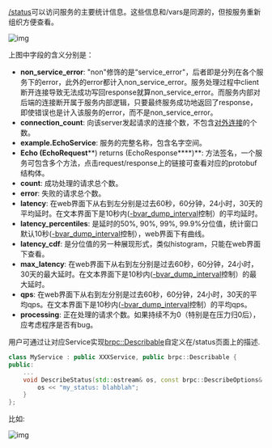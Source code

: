 [/status](http://brpc.baidu.com:8765/status)可以访问服务的主要统计信息。这些信息和/vars是同源的，但按服务重新组织方便查看。

![img](http://wiki.baidu.com/download/attachments/165876293/image2016-12-22%2011%3A19%3A56.png?version=1&modificationDate=1482376797000&api=v2)

上图中字段的含义分别是：

- **non_service_error**: "non"修饰的是“service_error"，后者即是分列在各个服务下的error，此外的error都计入non_service_error。服务处理过程中client断开连接导致无法成功写回response就算non_service_error。而服务内部对后端的连接断开属于服务内部逻辑，只要最终服务成功地返回了response，即使错误也是计入该服务的error，而不是non_service_error。
- **connection_count**: 向该server发起请求的连接个数，不包含[对外连接](http://brpc.baidu.com:8765/vars/rpc_channel_connection_count)的个数。
- **example.EchoService**: 服务的完整名称，包含名字空间。
- **Echo (EchoRequest****) returns (EchoResponse****)**: 方法签名，一个服务可包含多个方法，点击request/response上的链接可查看对应的protobuf结构体。
- **count**: 成功处理的请求总个数。
- **error**: 失败的请求总个数。
- **latency**: 在web界面下从右到左分别是过去60秒，60分钟，24小时，30天的平均延时。在文本界面下是10秒内([-bvar_dump_interval](http://brpc.baidu.com:8765/flags/bvar_dump_interval)控制）的平均延时。
- **latency_percentiles**: 是延时的50%, 90%, 99%, 99.9%分位值，统计窗口默认10秒([-bvar_dump_interval](http://brpc.baidu.com:8765/flags/bvar_dump_interval)控制），web界面下有曲线。
- **latency_cdf**: 是分位值的另一种展现形式，类似histogram，只能在web界面下查看。
- **max_latency**: 在web界面下从右到左分别是过去60秒，60分钟，24小时，30天的最大延时。在文本界面下是10秒内([-bvar_dump_interval](http://brpc.baidu.com:8765/flags/bvar_dump_interval)控制）的最大延时。
- **qps**: 在web界面下从右到左分别是过去60秒，60分钟，24小时，30天的平均qps。在文本界面下是10秒内([-bvar_dump_interval](http://brpc.baidu.com:8765/flags/bvar_dump_interval)控制）的平均qps。
- **processing**: 正在处理的请求个数。如果持续不为0（特别是在压力归0后），应考虑程序是否有bug。


用户可通过让对应Service实现[brpc::Describable](http://icode.baidu.com/repo/baidu/opensource/baidu-rpc/files/master/blob/src/brpc/describable.h)自定义在/status页面上的描述.

```c++
class MyService : public XXXService, public brpc::Describable {
public:
    ...
    void DescribeStatus(std::ostream& os, const brpc::DescribeOptions& options) const {
        os << "my_status: blahblah";
    }
};
```

比如:

![img](http://wiki.baidu.com/download/attachments/165876293/image2017-1-14%2023%3A58%3A20.png?version=1&modificationDate=1484409504000&api=v2)
